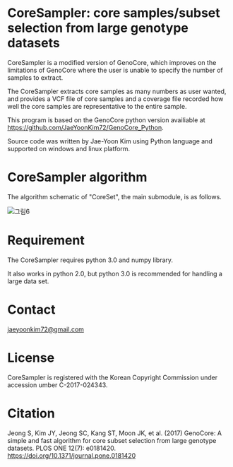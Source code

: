 # CoreSampler: core samples/subset selection from large genotype datasets

CoreSampler is a modified version of GenoCore, which improves on the limitations of GenoCore where the user is unable to specify the number of samples to extract.

The CoreSampler extracts core samples as many numbers as user wanted, and provides a VCF file of core samples and a coverage file recorded how well the core samples are representative to the entire sample.

This program is based on the GenoCore python version availiable at https://github.com/JaeYoonKim72/GenoCore_Python.

Source code was written by Jae-Yoon Kim using Python language and supported on windows and linux platform.


# CoreSampler algorithm

The algorithm schematic of "CoreSet", the main submodule, is as follows.

![그림6](https://user-images.githubusercontent.com/49300659/63860495-34f97180-c9e4-11e9-873d-3f5c69b9ea1c.png)


# Requirement

The CoreSampler requires python 3.0 and numpy library.

It also works in python 2.0, but python 3.0 is recommended for handling a large data set.


# Contact

jaeyoonkim72@gmail.com


# License

CoreSampler is registered with the Korean Copyright Commission under accession umber C-2017-024343.


# Citation

Jeong S, Kim JY, Jeong SC, Kang ST, Moon JK, et al. (2017) GenoCore: A simple and fast algorithm for core subset selection from large genotype datasets. PLOS ONE 12(7): e0181420. https://doi.org/10.1371/journal.pone.0181420
